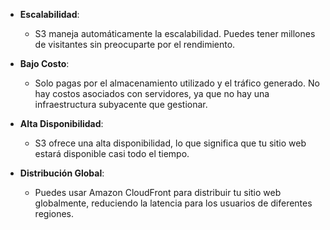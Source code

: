 - **Escalabilidad**:
    
    - S3 maneja automáticamente la escalabilidad. Puedes tener millones de visitantes sin preocuparte por el rendimiento.

- **Bajo Costo**:
    
    - Solo pagas por el almacenamiento utilizado y el tráfico generado. No hay costos asociados con servidores, ya que no hay una infraestructura subyacente que gestionar.

- **Alta Disponibilidad**:
    
    - S3 ofrece una alta disponibilidad, lo que significa que tu sitio web estará disponible casi todo el tiempo.

- **Distribución Global**:
    
    - Puedes usar Amazon CloudFront para distribuir tu sitio web globalmente, reduciendo la latencia para los usuarios de diferentes regiones.